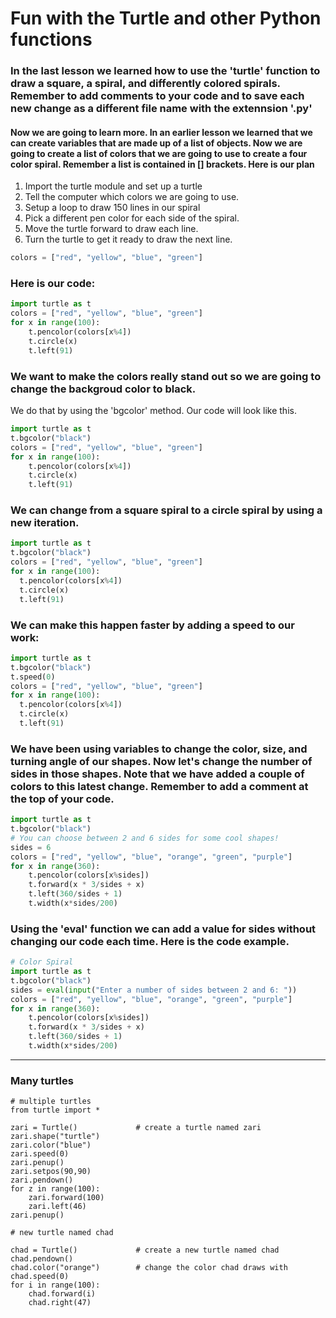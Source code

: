 # Fun with the Turtle and other Python functions

### In the last lesson we learned how to use the 'turtle' function to draw a square, a spiral, and differently colored spirals. Remember to add comments to your code and to save each new change as a different file name with the extennsion '.py'

#### Now we are going to learn more. In an earlier lesson we learned that we can create variables that are made up of a list of objects. Now we are going to create a list of colors that we are going to use to create a four color spiral. Remember a list is contained in [] brackets. Here is our plan

1. Import the turtle module and set up a turtle
2. Tell the computer which colors we are going to use. 
3. Setup a loop to draw 150 lines in our spiral
4. Pick a different pen color for each side of the spiral.
5. Move the turtle forward to draw each line.
6. Turn the turtle to get it ready to draw the next line. 

```python
colors = ["red", "yellow", "blue", "green"]

```
### Here is our code:
```python
import turtle as t
colors = ["red", "yellow", "blue", "green"]
for x in range(100):
    t.pencolor(colors[x%4])
    t.circle(x)
    t.left(91)
```
  
### We want to make the colors really stand out so we are going to change the backgroud color to black. 
We do that by using the 'bgcolor' method. Our code will look like this. 
```python
import turtle as t
t.bgcolor("black")
colors = ["red", "yellow", "blue", "green"]
for x in range(100):
    t.pencolor(colors[x%4])
    t.circle(x)
    t.left(91)
```
### We can change from a square spiral to a circle spiral by using a new iteration. 
```python
import turtle as t
t.bgcolor("black")
colors = ["red", "yellow", "blue", "green"]
for x in range(100):
  t.pencolor(colors[x%4])
  t.circle(x)
  t.left(91)
  ```
  ### We can make this happen faster by adding a speed to our work:
  ```python
import turtle as t
t.bgcolor("black")
t.speed(0)
colors = ["red", "yellow", "blue", "green"]
for x in range(100):
    t.pencolor(colors[x%4])
    t.circle(x)
    t.left(91)
  ```
### We have been using variables to change the color, size, and turning angle of our shapes. Now let's change the number of sides in those shapes. Note that we have added a couple of colors to this latest change. Remember to add a comment at the top of your code. 
```python
import turtle as t
t.bgcolor("black")
# You can choose between 2 and 6 sides for some cool shapes!
sides = 6
colors = ["red", "yellow", "blue", "orange", "green", "purple"]
for x in range(360):
    t.pencolor(colors[x%sides])
    t.forward(x * 3/sides + x)
    t.left(360/sides + 1)
    t.width(x*sides/200)
```
### Using the 'eval' function we can add a value for sides without changing our code each time. Here is the code example. 
```python
# Color Spiral
import turtle as t
t.bgcolor("black")
sides = eval(input("Enter a number of sides between 2 and 6: "))
colors = ["red", "yellow", "blue", "orange", "green", "purple"]
for x in range(360):
    t.pencolor(colors[x%sides])
    t.forward(x * 3/sides + x)
    t.left(360/sides + 1)
    t.width(x*sides/200)
```
---

### Many turtles
```
# multiple turtles
from turtle import *

zari = Turtle()             # create a turtle named zari
zari.shape("turtle")
zari.color("blue")
zari.speed(0)
zari.penup()
zari.setpos(90,90)
zari.pendown()
for z in range(100):
    zari.forward(100)
    zari.left(46)
zari.penup()

# new turtle named chad

chad = Turtle()             # create a new turtle named chad
chad.pendown()
chad.color("orange")        # change the color chad draws with
chad.speed(0)
for i in range(100):
    chad.forward(i)
    chad.right(47)

```


